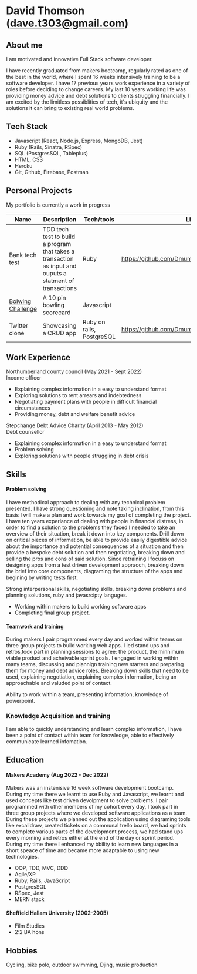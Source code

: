 # David Thomson (dave.t303@gmail.com)

## About me

I am motivated and innovative Full Stack software developer.

I have recently graduated from makers bootcamp, regularly rated as one of the best in the world, where I spent 16 weeks intensively training to be a software developer. I have 17 previous years work experience in a variety of roles before deciding to change careers. My last 10 years working life was providing money advice and debt solutions to clients struggling financially. I am excited by the limitless possiblities of tech, it's ubiquity and the solutions it can bring to existing real world problems.

## Tech Stack 

- Javascript (React, Node.js, Express, MongoDB, Jest)
- Ruby (Rails, Sinatra, RSpec)
- SQL (PostgresSQL, Tableplus)
- HTML, CSS
- Heroku
- Git, Github, Firebase, Postman

## Personal Projects 

My portfolio is currently a work in progress

| Name                         | Description              | Tech/tools        | Link
| ---------------------------- | ------------------------ | ----------------- | -----------
| Bank tech test               | TDD tech test to build a program that takes a transaction as input and ouputs a statment of transactions           | Ruby              | https://github.com/Dmum303/bank_tech_test_ruby
| [Bolwing Challenge](https://github.com/Dmum303/bowling-challenge )            | A 10 pin bowling scorecard | Javascript        |   
| Twitter clone                | Showcasing a CRUD app    | Ruby on rails, PostgreSQL | https://github.com/Dmum303/twitter_clone

## Work Experience

Northumberland county council (May 2021 - Sept 2022)  
Income officer

- Explaining complex information in a easy to understand format
- Exploring solutions to rent arrears and indebtedness
- Negotiating payment plans with people in difficult financial circumstances
- Providing money, debt and welfare benefit advice

Stepchange Debt Advice Charity (April 2013 - May 2012)  
Debt counsellor

- Explaining complex information in a easy to understand format
- Problem solving
- Exploring solutions with people struggling in debt crisis

## Skills

#### Problem solving

I have methodical approach to dealing with any technical problem presented. I have strong questioning and note taking inclination, from this basis I will make a plan and work towards my goal of completing the project. 
I have ten years experiance of dealing with people in financial distress, in order to find a solution to the problems they faced I needed to take an overview of their situation, break it down into key components. Drill down on critical pieces of information, be able to provide easily digestible advice about the importance and potential consequences of a situation and then provide a bespoke debt solution and then negotiating, breaking down and selling the pros and cons of said solution. Since retraining I focuss on designing apps from a test driven development appraoch, breaking down the brief into core components, diagraming the structure of the apps and begining by writing tests first.

Strong interpersonal skills, negotiating skills, breaking down problems and planning solutions, ruby and javasrcipty languges.

- Working within makers to build working software apps
- Completing final group project.

#### Teamwork and training

During makers I pair programmed every day and worked within teams on three group projects to build working web apps. I led stand ups and retros,took part in planning sessions to agree: the product, the minnimum viable product and acheivable sprint goals.
I engaged in working within many teams, discussing and plannign training new starters and preparing them for money and debt advice roles. Breaking down skills that need to be used, explaining negotiation, explaining complex information, being an approachable and valuded point of contact.

Ability to work within a team, presenting information, knowledge of powerpoint.

### Knowledge Acquisition and training

I am able to quickly understanding and learn complex information, I have been a point of contact within team for knowledge, able to effectively communicate learned infomation. 

## Education

#### Makers Academy (Aug 2022 - Dec 2022)

Makers was an instenisive 16 week software development bootcamp. During my time there we learnt to use Ruby and Javascript, we learnt and used concepts like test driven devolpment to solve problems. I pair programmed with other members of my cohort every day, I took part in three group projects where we developed software applications as a team. During these projects we planned out the application using diagraming tools like excalidraw, created tickets on a communal trello board, we had sprints to complete various parts of the development process, we had stand ups every morning and retros either at the end of the day or sprint period.  
During my time there I enhanced my bbility to learn new languages in a short speace of time and became more adaptable to using new technologies.

- OOP, TDD, MVC, DDD
- Agile/XP
- Ruby, Rails, JavaScript
- PostgresSQL
- RSpec, Jest
- MERN stack


#### Sheffield Hallam University (2002-2005)

- Film Studies
- 2:2 BA hons

## Hobbies

Cycling, bike polo, outdoor swimming, Djing, music production

